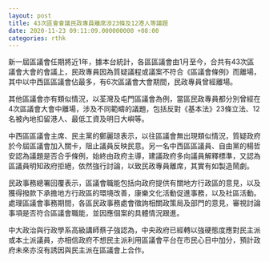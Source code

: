 ```yaml
---
layout: post
title: 43次區會會議民政專員離席涉23條及12港人等議題
date: 2020-11-23 09:11:09.000000000 +08:00
categories: rthk
---
```


新一屆區議會任期將近1年，據本台統計，各區區議會由1月至今，合共有43次區議會大會的會議上，民政專員因為質疑議程或議案不符合《區議會條例》而離場，其中以中西區區議會佔最多，有6次區議會大會期間，民政專員曾經離場。

其他區議會亦有類似情況，以荃灣及屯門區議會為例，當區民政專員都分別曾經在4次區議會大會中離場，涉及不同範疇的議題，包括反對《基本法》23條立法、12名被內地扣留港人、最低工資及明日大嶼等。

中西區區議會主席、民主黨的鄭麗琼表示，以往區議會無出現類似情況，質疑政府於今屆區議會加入關卡，阻止議員反映民意。另一名中西區區議員、自由黨的楊哲安認為議題是否合乎條例，始終由政府主導，建議政府多向議員解釋標準，又認為區議員明知政府拒絕，依然強行討論，以致民政專員離席，其實有如製造鬧劇。

民政事務總署回覆表示，區議會職能包括向政府提供有關地方行政區的意見，以及獲得撥款下承擔地方行政區的環境改善，康樂文化活動促進事務，以及社區活動。處理區議會事務期間，各區民政事務處會徵詢相關政策局及部門的意見，審視討論事項是否符合區議會職能，並因應個案的具體情況跟進。

中大政治與行政學系高級講師蔡子強認為，中央政府已經轉以強硬態度應對民主派或本土派議員，亦相信政府不想民主派利用區議會平台在市民心目中加分，預計政府未來亦沒有誘因與民主派在區議會上合作。
